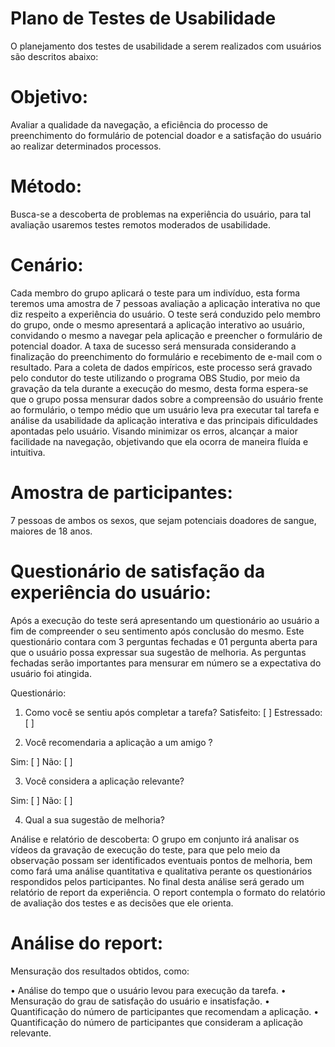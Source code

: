 # Plano de Testes de Usabilidade

O planejamento dos testes de usabilidade a serem realizados com usuários são descritos abaixo:  

# Objetivo:

Avaliar a qualidade da navegação, a eficiência do processo de preenchimento do formulário de potencial doador e a satisfação do usuário ao realizar determinados processos.

# Método: 

Busca-se a descoberta de problemas na experiência do usuário, para tal avaliação usaremos testes remotos moderados de usabilidade. 

# Cenário: 

Cada membro do grupo aplicará o teste para um indivíduo, esta forma teremos uma amostra de 7 pessoas avaliação a aplicação interativa no que diz respeito a experiência do usuário. O teste será conduzido pelo membro do grupo, onde o mesmo apresentará a aplicação interativo ao usuário, convidando o mesmo a navegar pela aplicação e preencher o formulário de potencial doador. A taxa de sucesso será mensurada considerando a finalização do preenchimento do formulário e recebimento de e-mail com o resultado. Para a coleta de dados empíricos, este processo será gravado pelo condutor do teste utilizando o programa OBS Studio, por meio da gravação da tela durante a execução do mesmo, desta forma espera-se que o grupo possa mensurar dados sobre a compreensão do usuário frente ao formulário, o tempo médio que um usuário leva pra executar tal tarefa e análise da usabilidade da aplicação interativa e das principais dificuldades apontadas pelo usuário. Visando minimizar os erros, alcançar a maior facilidade na navegação, objetivando que ela ocorra de maneira fluída e intuitiva.

# Amostra de participantes: 

7 pessoas de ambos os sexos, que sejam potenciais doadores de sangue, maiores de 18 anos. 

# Questionário de satisfação da experiência do usuário: 

Após a execução do teste será apresentando um questionário ao usuário a fim de compreender o seu sentimento após conclusão do mesmo. Este questionário contara com 3 perguntas fechadas e 01 pergunta aberta para que o usuário possa expressar sua sugestão de melhoria. As perguntas fechadas serão importantes para mensurar em número se a expectativa do usuário foi atingida.

Questionário:

1.	Como você se sentiu após completar a tarefa? 
Satisfeito: [ ]
Estressado: [ ]

2.	Você recomendaria a aplicação a um amigo ?

Sim: [ ]
Não: [ ]

3.	Você considera a aplicação relevante?

Sim: [ ]
Não: [ ]

4.	Qual a sua sugestão de melhoria? 

Análise e relatório de descoberta: O grupo em conjunto irá analisar os vídeos da gravação de execução do teste, para que pelo meio da observação possam ser identificados eventuais pontos de melhoria, bem como fará uma análise quantitativa e qualitativa perante os questionários respondidos pelos participantes. No final desta análise será gerado um relatório de report da experiência. O report contempla o formato do relatório de avaliação dos testes e as decisões que ele orienta.

# Análise do report: 

Mensuração dos resultados obtidos, como:

•	Análise do tempo que o usuário levou para execução da tarefa.
•	Mensuração do grau de satisfação do usuário e insatisfação. 
•	Quantificação do número de participantes que recomendam a aplicação. 
•	Quantificação do número de participantes que consideram a aplicação relevante.

